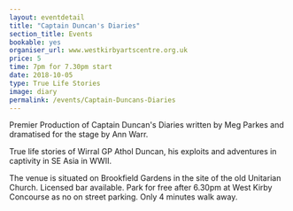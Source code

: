 ```yaml
---
layout: eventdetail
title: "Captain Duncan's Diaries"
section_title: Events
bookable: yes
organiser_url: www.westkirbyartscentre.org.uk
price: 5
time: 7pm for 7.30pm start
date: 2018-10-05
type: True Life Stories
image: diary
permalink: /events/Captain-Duncans-Diaries
---
```


Premier Production of Captain Duncan's Diaries written by Meg Parkes and dramatised for the stage by Ann Warr.

True life stories of Wirral GP Athol Duncan, his exploits and adventures in captivity in SE Asia in WWII.

The venue is situated on Brookfield Gardens in the site of the old Unitarian Church. Licensed bar available. Park for free after 6.30pm at West Kirby Concourse as no on street parking. Only 4 minutes walk away.
